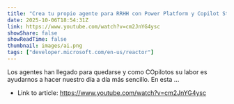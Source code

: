 ```yaml
---
title: "Crea tu propio agente para RRHH con Power Platform y Copilot Studio"
date: 2025-10-06T18:54:31Z
link: https://www.youtube.com/watch?v=cm2JnYG4ysc
showShare: false
showReadTime: false
thumbnail: images/ai.png
tags: ["developer.microsoft.com/en-us/reactor"]
---
```

Los agentes han llegado para quedarse y como COpilotos su labor es ayudarnos a hacer nuestro día a día más sencillo. En esta ...

- Link to article: https://www.youtube.com/watch?v=cm2JnYG4ysc